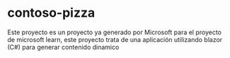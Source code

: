 # contoso-pizza
Este proyecto es un proyecto ya generado por Microsoft para el proyecto de microsoft learn, este proyecto trata de una aplicación utilizando blazor (C#) para generar contenido dinamico
